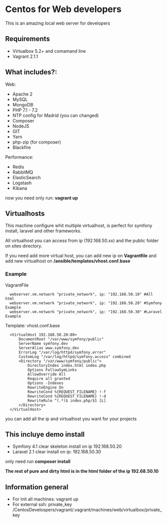 # Centos for Web developers

This is an amazing local web server for developers

## Requirements

- Virtualbox 5.2+ and comamand line
- Vagrant 2.1.1 

## What includes?:

Web:

- Apache 2
- MySQL
- MongoDB
- PHP 7.1 - 7.2
- NTP config for Madrid (you can changed)
- Composer
- NodeJS
- GIT
- Yarn
- php-zip (for composer)
- Blackfire

Performance:

- Redis
- RabbitMQ
- ElasticSearch
- Logstash
- Kibana

now you need only run: **vagrant up**

## Virtualhosts

This machine configure whit multiple virtualhost, is perfect for symfony install, laravel and other frameworks.

All virtualhost you can access from ip (192.168.50.xx) and the public folder on sites directory.

If you need add more virtual host, you can add new ip on **Vagrantfile** and add new virtualhost on **/ansible/templates/vhost.conf.base**

### Example

VagrantFile

      webserver.vm.network "private_network", ip: "192.168.50.10" #All html
      webserver.vm.network "private_network", ip: "192.168.50.20" #Symfony Example
      webserver.vm.network "private_network", ip: "192.168.50.30" #Laravel Example

Template: vhost.conf.base

      <VirtualHost 192.168.50.20:80>
          DocumentRoot "/var/www/symfony/public"
          ServerName symfony.dev
          ServerAlias www.symfony.dev
          ErrorLog "/var/log/httpd/symfony.error"
          CustomLog "/var/log/httpd/symfony.access" combined
          <Directory "/var/www/symfony/public">
              DirectoryIndex index.html index.php
              Options FollowSymLinks
              AllowOverride All
              Require all granted
              Options -Indexes
              RewriteEngine On
              RewriteCond %{REQUEST_FILENAME} !-f
              RewriteCond %{REQUEST_FILENAME} !-d
              RewriteRule ^(.*)$ index.php/$1 [L]
          </Directory>
      </VirtualHost>


you can add all the ip and virtualhost you want for your projects

## This incluye demo install

- Symfony 4.1 clear skeleton install on ip 192.168.50.20
- Laravel 2.1 clear install on ip: 192.168.50.30

only need run **composer install**

__The rest of pure and dirty html is in the html folder of the ip 192.68.50.10__

## Information general

- For init all machines: vagrant up
- For external ssh: private_key /CentosDevelospers/vagrant/.vagrant/machines/web/virtualbox/private_key

